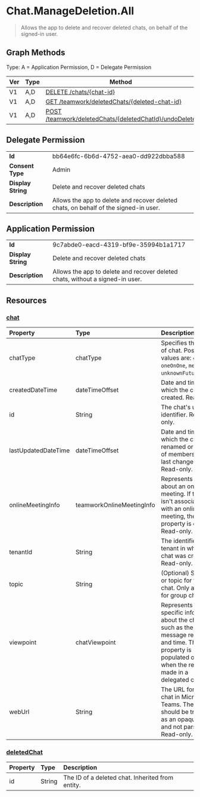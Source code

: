 # Chat.ManageDeletion.All

> Allows the app to delete and recover deleted chats, on behalf of the signed-in user.
## Graph Methods

Type: A = Application Permission, D = Delegate Permission

|Ver|Type|Method|
|-------|----|------|
|V1|A,D|[DELETE /chats/{chat-id}](https://docs.microsoft.com/graph/api/chat-delete?view=graph-rest-1.0&tabs=http)|
|V1|A,D|[GET /teamwork/deletedChats/{deleted-chat-id}](https://docs.microsoft.com/graph/api/deletedchat-get?view=graph-rest-1.0&tabs=http)|
|V1|A,D|[POST /teamwork/deletedChats/{deletedChatId}/undoDelete](https://docs.microsoft.com/graph/api/deletedchat-undodelete?view=graph-rest-1.0&tabs=http)|
## Delegate Permission
|||
|-|-|
|**Id**|bb64e6fc-6b6d-4752-aea0-dd922dbba588|
|**Consent Type**|Admin|
|**Display String**|Delete and recover deleted chats|
|**Description**|Allows the app to delete and recover deleted chats, on behalf of the signed-in user.|
## Application Permission
|||
|-|-|
|**Id**|9c7abde0-eacd-4319-bf9e-35994b1a1717|
|**Display String**|Delete and recover deleted chats|
|**Description**|Allows the app to delete and recover deleted chats, without a signed-in user.|
## Resources
### [chat ](https://docs.microsoft.com/graph/api/resources/chat?view=graph-rest-1.0&tabs=http)
| Property   | Type |Description|
|:---------------|:--------|:----------|
| chatType| chatType | Specifies the type of chat. Possible values are: `group`, `oneOnOne`, `meeting`, `unknownFutureValue`.|
| createdDateTime| dateTimeOffset|  Date and time at which the chat was created. Read-only.|
| id| String| The chat's unique identifier. Read-only.|
| lastUpdatedDateTime| dateTimeOffset|  Date and time at which the chat was renamed or the list of members was last changed. Read-only.|
| onlineMeetingInfo | teamworkOnlineMeetingInfo | Represents details about an online meeting. If the chat isn't associated with an online meeting, the property is empty. Read-only.|
| tenantId| String | The identifier of the tenant in which the chat was created. Read-only.|
| topic| String|  (Optional) Subject or topic for the chat. Only available for group chats.|
| viewpoint|chatViewpoint|Represents caller-specific information about the chat, such as the last message read date and time. This property is populated only when the request is made in a delegated context.|
| webUrl | String| The URL for the chat in Microsoft Teams. The URL should be treated as an opaque blob, and not parsed. Read-only. |
### [deletedChat ](https://docs.microsoft.com/graph/api/resources/deletedchat?view=graph-rest-1.0&tabs=http)
|Property|Type|Description|
|:---|:---|:---|
|id|String|The ID of a deleted chat. Inherited from entity.|
